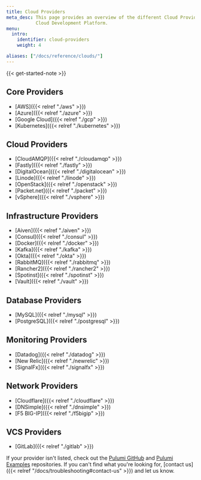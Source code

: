 ```yaml
---
title: Cloud Providers
meta_desc: This page provides an overview of the different Cloud Providers supported by the Pulumi
           Cloud Development Platform.
menu:
  intro:
    identifier: cloud-providers
    weight: 4

aliases: ["/docs/reference/clouds/"]
---
```


{{< get-started-note >}}

## Core Providers

* [AWS]({{< relref "./aws" >}})
* [Azure]({{< relref "./azure" >}})
* [Google Cloud]({{< relref "./gcp" >}})
* [Kubernetes]({{< relref "./kubernetes" >}})

## Cloud Providers

* [CloudAMQP]({{< relref "./cloudamqp" >}})
* [Fastly]({{< relref "./fastly" >}})
* [DigitalOcean]({{< relref "./digitalocean" >}})
* [Linode]({{< relref "./linode" >}})
* [OpenStack]({{< relref "./openstack" >}})
* [Packet.net]({{< relref "./packet" >}})
* [vSphere]({{< relref "./vsphere" >}})

## Infrastructure Providers

* [Aiven]({{< relref "./aiven" >}})
* [Consul]({{< relref "./consul" >}})
* [Docker]({{< relref "./docker" >}})
* [Kafka]({{< relref "./kafka" >}})
* [Okta]({{< relref "./okta" >}})
* [RabbitMQ]({{< relref "./rabbitmq" >}})
* [Rancher2]({{< relref "./rancher2" >}})
* [Spotinst]({{< relref "./spotinst" >}})
* [Vault]({{< relref "./vault" >}})

## Database Providers

* [MySQL]({{< relref "./mysql" >}})
* [PostgreSQL]({{< relref "./postgresql" >}})

## Monitoring Providers

* [Datadog]({{< relref "./datadog" >}})
* [New Relic]({{< relref "./newrelic" >}})
* [SignalFx]({{< relref "./signalfx" >}})

## Network Providers

* [Cloudflare]({{< relref "./cloudflare" >}})
* [DNSimple]({{< relref "./dnsimple" >}})
* [F5 BIG-IP]({{< relref "./f5bigip" >}})

## VCS Providers

* [GitLab]({{< relref "./gitlab" >}})

If your provider isn't listed, check out the [Pulumi GitHub](https://github.com/pulumi) and
[Pulumi Examples](https://github.com/pulumi/examples) repositories. If you can't find what you're looking for, [contact us]({{< relref "/docs/troubleshooting#contact-us" >}}) and let us know.
